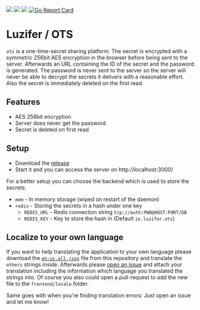 ![](https://badges.fyi/github/license/Luzifer/ots)
![](https://badges.fyi/github/latest-release/Luzifer/ots)
![](https://badges.fyi/github/downloads/Luzifer/ots)
[![Go Report Card](https://goreportcard.com/badge/github.com/Luzifer/ots)](https://goreportcard.com/report/github.com/Luzifer/ots)

# Luzifer / OTS

`ots` is a one-time-secret sharing platform. The secret is encrypted with a symmetric 256bit AES encryption in the browser before being sent to the server. Afterwards an URL containing the ID of the secret and the password is generated. The password is never sent to the server so the server will never be able to decrypt the secrets it delivers with a reasonable effort. Also the secret is immediately deleted on the first read.

## Features

- AES 256bit encryption
- Server does never get the password
- Secret is deleted on first read

## Setup

- Download the [release](https://github.com/Luzifer/ots/releases)
- Start it and you can access the server on http://localhost:3000/

For a better setup you can choose the backend which is used to store the secrets:

- `mem` - In memory storage (wiped on restart of the daemon)
- `redis` - Storing the secrets in a hash under one key
  - `REDIS_URL` - Redis connection string `tcp://auth:PWD@HOST:PORT/DB`
  - `REDIS_KEY` - Key to store the hash in (Default `io.luzifer.ots`)

## Localize to your own language

If you want to help translating the application to your own language please download the [`en-us.all.json`](https://github.com/Luzifer/ots/blob/master/frontend/locale/en-us.all.json) file from this repository and translate the `others` strings inside. Afterwards please [open an issue](https://github.com/Luzifer/ots/issues/new) and attach your translation including the information which language you translated the strings into. Of course you also could open a pull-request to add the new file to the `frontend/locale` folder.

Same goes with when you're finding translation errors: Just open an issue and let me know!
